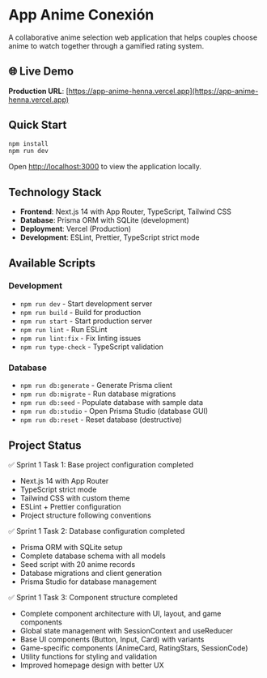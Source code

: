 # App Anime Conexión

A collaborative anime selection web application that helps couples choose anime to watch together through a gamified rating system.

## 🌐 Live Demo

**Production URL**: [https://app-anime-henna.vercel.app](https://app-anime-henna.vercel.app)

## Quick Start

```bash
npm install
npm run dev
```

Open [http://localhost:3000](http://localhost:3000) to view the application locally.

## Technology Stack

- **Frontend**: Next.js 14 with App Router, TypeScript, Tailwind CSS
- **Database**: Prisma ORM with SQLite (development)
- **Deployment**: Vercel (Production)
- **Development**: ESLint, Prettier, TypeScript strict mode

## Available Scripts

### Development
- `npm run dev` - Start development server
- `npm run build` - Build for production
- `npm run start` - Start production server
- `npm run lint` - Run ESLint
- `npm run lint:fix` - Fix linting issues
- `npm run type-check` - TypeScript validation

### Database
- `npm run db:generate` - Generate Prisma client
- `npm run db:migrate` - Run database migrations
- `npm run db:seed` - Populate database with sample data
- `npm run db:studio` - Open Prisma Studio (database GUI)
- `npm run db:reset` - Reset database (destructive)

## Project Status

✅ Sprint 1 Task 1: Base project configuration completed
- Next.js 14 with App Router
- TypeScript strict mode
- Tailwind CSS with custom theme
- ESLint + Prettier configuration
- Project structure following conventions

✅ Sprint 1 Task 2: Database configuration completed
- Prisma ORM with SQLite setup
- Complete database schema with all models
- Seed script with 20 anime records
- Database migrations and client generation
- Prisma Studio for database management

✅ Sprint 1 Task 3: Component structure completed
- Complete component architecture with UI, layout, and game components
- Global state management with SessionContext and useReducer
- Base UI components (Button, Input, Card) with variants
- Game-specific components (AnimeCard, RatingStars, SessionCode)
- Utility functions for styling and validation
- Improved homepage design with better UX